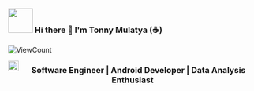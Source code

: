 ### <img src="https://i.pinimg.com/originals/00/4b/17/004b173f6e3d6843df10114e087f30a8.gif" width="50" height="50" /> Hi there 👋 I'm Tonny Mulatya (:coffee:)


![ViewCount](https://views.whatilearened.today/views/github/Tonymunyao12/Thomas-George-T.svg?cache=remove)

<a href="https://twitter.com/tony_munyao">
  <img align="left" alt="Tony Mulatya | Twitter" width="21px" src="https://raw.githubusercontent.com/anuraghazra/anuraghazra/master/assets/twitter.svg" />
</a>

<h3 align="center">Software Engineer | Android Developer | Data Analysis Enthusiast</h3>

<!--
**Tonymunyao12/Tonymunyao12** is a ✨ _special_ ✨ repository because its `README.md` (this file) appears on your GitHub profile.

Here are some ideas to get you started:

- 🔭 I’m currently working on ...
- 🌱 I’m currently learning ...
- 👯 I’m looking to collaborate on ...
- 🤔 I’m looking for help with ...
- 💬 Ask me about ...
- 📫 How to reach me: ...
- 😄 Pronouns: ...
- ⚡ Fun fact: ...
-->
